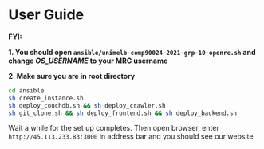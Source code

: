 # User Guide

**FYI:**

**1. You should open `ansible/unimelb-comp90024-2021-grp-10-openrc.sh` and change *OS_USERNAME* to your MRC username**

**2. Make sure you are in root directory**

```bash
cd ansible
sh create_instance.sh
sh deploy_couchdb.sh && sh deploy_crawler.sh
sh git_clone.sh && sh deploy_frontend.sh && sh deploy_backend.sh
```
Wait a while for the set up completes. Then open browser, enter `http://45.113.233.83:3000` in address bar and you should see our website 
